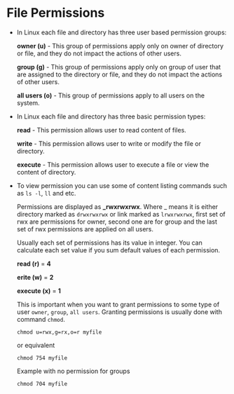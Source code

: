 # File Permissions

* In Linux each file and directory has three user based permission groups:

     **owner (u)**  - This group of permissions apply only on owner of directory or file, and they do not impact the actions of other users. 
     
     **group (g)** - This group of permissions apply only on group of user that are assigned to the directory or file, and they do not impact the actions of other users.
     
     **all users (o)** - This group of permissions apply to all users on the system.

* In Linux each file and directory has three basic permission types:

     **read** - This permission allows user to read content of files.
     
     **write** - This permission allows user to write or modify the file or directory.
     
     **execute** - This permission allows user to execute a file or view the content of directory.
     
* To view permission you can use some of content listing commands such as `ls -l`, `ll`  and etc.
     
     Permissions are displayed as **_rwxrwxrwx**. Where _ means it is either directory marked as `drwxrwxrwx` or link marked as `lrwxrwxrwx`, first set of rwx are permissions for owner, second one are for group and the last set of rwx permissions are applied on all users.
     
     Usually each set of permissions has its value in integer. You can calculate each set value if you sum default values of each permission.
     
     **read (r)** = **4**
     
     **erite (w)** = **2**
     
     **execute (x)** = **1**
     
     This is important when you want to grant permissions to some type of user `owner`, `group`, `all users`. Granting permissions is usually done with command `chmod`.
     
     ```
     chmod u=rwx,g=rx,o=r myfile
     ```
     or equivalent
     ```
     chmod 754 myfile
     ```
     Example with no permission for groups
     ```
     chmod 704 myfile
     ```

